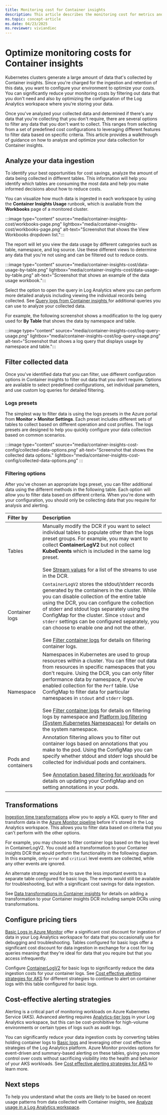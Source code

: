 ```yaml
---
title: Monitoring cost for Container insights
description: This article describes the monitoring cost for metrics and inventory data collected by Container insights to help customers manage their usage and associated costs. 
ms.topic: concept-article
ms.date: 04/23/2025
ms.reviewer: viviandiec
---
```


# Optimize monitoring costs for Container insights

Kubernetes clusters generate a large amount of data that's collected by Container insights. Since you're charged for the ingestion and retention of this data, you want to configure your environment to optimize your costs. You can significantly reduce your monitoring costs by filtering out data that you don't need and also by optimizing the configuration of the Log Analytics workspace where you're storing your data.

Once you've analyzed your collected data and determined if there's any data that you're collecting that you don't require, there are several options to filter any data that you don't want to collect. This ranges from selecting from a set of predefined cost configurations to leveraging different features to filter data based on specific criteria. This article provides a walkthrough of guidance on how to analyze and optimize your data collection for Container insights. 



## Analyze your data ingestion

To identify your best opportunities for cost savings, analyze the amount of data being collected in different tables. This information will help you identify which tables are consuming the most data and help you make informed decisions about how to reduce costs.

You can visualize how much data is ingested in each workspace by using the **Container Insights Usage** runbook, which is available from the **Workbooks** page of a monitored cluster. 

:::image type="content" source="media/container-insights-cost/workbooks-page.png" lightbox="media/container-insights-cost/workbooks-page.png" alt-text="Screenshot that shows the View Workbooks dropdown list.":::

The report will let you view the data usage by different categories such as table, namespace, and log source. Use these different views to determine any data that you're not using and can be filtered out to reduce costs.

:::image type="content" source="media/container-insights-cost/data-usage-by-table.png" lightbox="media/container-insights-cost/data-usage-by-table.png" alt-text="Screenshot that shows an example of the data usage workbook.":::

Select the option to open the query in Log Analytics where you can perform more detailed analysis including viewing the individual records being collected. See [Query logs from Container insights
](./container-insights-log-query.md) for additional queries you can use to analyze your collected data.

For example, the following screenshot shows a modification to the log query used for **By Table** that shows the data by namespace and table.

:::image type="content" source="media/container-insights-cost/log-query-usage.png" lightbox="media/container-insights-cost/log-query-usage.png" alt-text="Screenshot that shows a log query that displays usage by namespace and table.":::

## Filter collected data
Once you've identified data that you can filter, use different configuration options in Container insights to filter out data that you don't require. Options are available to select predefined configurations, set individual parameters, and use custom log queries for detailed filtering.

### Logs presets
The simplest way to filter data is using the logs presets in the Azure portal from **Monitor > Monitor Settings**. Each preset includes different sets of tables to collect based on different operation and cost profiles. The logs presets are designed to help you quickly configure your data collection based on common scenarios.

:::image type="content" source="media/container-insights-cost-config/collected-data-options.png" alt-text="Screenshot that shows the collected data options." lightbox="media/container-insights-cost-config/collected-data-options.png" :::

### Filtering options
After you've chosen an appropriate logs preset, you can filter additional data using the different methods in the following table. Each option will allow you to filter data based on different criteria. When you're done with your configuration, you should only be collecting data that you require for analysis and alerting.

| Filter by | Description | 
|:---|:--|
| Tables | Manually modify the DCR if you want to select individual tables to populate other than the logs preset groups. For example, you may want to collect **ContainerLogV2** but not collect **KubeEvents** which is included in the same log preset. <br><br>See [Stream values](./kubernetes-monitoring-enable.md#stream-values) for a list of the streams to use in the DCR. |
| Container logs | `ContainerLogV2` stores the stdout/stderr records generated by the containers in the cluster. While you can disable collection of the entire table using the DCR, you can configure the collection of stderr and stdout logs separately using the ConfigMap for the cluster. Since `stdout` and `stderr` settings can be configured separately, you can choose to enable one and not the other.<br><br>See [Filter container logs](./container-insights-data-collection-filter.md#filter-container-logs) for details on filtering container logs. |
| Namespace | Namespaces in Kubernetes are used to group resources within a cluster. You can filter out data from resources in specific namespaces that you don't require. Using the DCR, you can only filter performance data by namespace, if you've enabled collection for the `Perf` table. Use ConfigMap to filter data for particular namespaces in `stdout` and `stderr` logs.<br><br>See [Filter container logs](./container-insights-data-collection-filter.md#filter-container-logs) for details on filtering logs by namespace and [Platform log filtering (System Kubernetes Namespaces)](./container-insights-data-collection-filter.md#platform-log-filtering-system-kubernetes-namespaces) for details on the system namespace. |
| Pods and containers | Annotation filtering allows you to filter out container logs based on annotations that you make to the pod. Using the ConfigMap you can specify whether stdout and stderr logs should be collected for individual pods and containers.<br><br>See [Annotation based filtering for workloads](./container-insights-data-collection-filter.md#annotation-based-filtering-for-workloads) for details on updating your ConfigMap and on setting annotations in your pods. |


## Transformations 
[Ingestion time transformations](../essentials/data-collection-transformations.md) allow you to apply a KQL query to filter and transform data in the [Azure Monitor pipeline](../essentials/pipeline-overview.md) before it's stored in the Log Analytics workspace. This allows you to filter data based on criteria that you can't perform with the other options. 

For example, you may choose to filter container logs based on the log level in ContainerLogV2. You could add a transformation to your Container insights DCR that would perform the functionality in the following diagram. In this example, only `error` and `critical` level events are collected, while any other events are ignored.

An alternate strategy would be to save the less important events to a separate table configured for basic logs. The events would still be available for troubleshooting, but with a significant cost savings for data ingestion.

See [Data transformations in Container insights](./container-insights-transformations.md) for details on adding a transformation to your Container insights DCR including sample DCRs using transformations.

## Configure pricing tiers

[Basic Logs in Azure Monitor](../logs/logs-table-plans.md) offer a significant cost discount for ingestion of data in your Log Analytics workspace for data that you occasionally use for debugging and troubleshooting. Tables configured for basic logs offer a significant cost discount for data ingestion in exchange for a cost for log queries meaning that they're ideal for data that you require but that you access infrequently. 

Configure [ContainerLogV2](container-insights-logs-schema.md) for basic logs to significantly reduce the data ingestion costs for your container logs. See [Cost effective alerting strategies for AKS](./cost-effective-alerting.md) for different strategies to continue to alert on container logs with this table configured for basic logs.



## Cost-effective alerting strategies

Alerting is a critical part of monitoring workloads on Azure Kubernetes Service (AKS). Advanced alerting requires [Analytics-tier logs](/azure/azure-monitor/logs/data-platform-logs) in your Log Analytics workspace, but this can be cost-prohibitive for high-volume environments or certain types of logs such as audit logs.

You can significantly reduce your data ingestion costs by converting tables holding container logs to [Basic logs](/azure/azure-monitor/logs/data-platform-logs) and leveraging other cost effective strategies of the Log Analytics platform. Azure Monitor provides options for event-driven and summary-based alerting on these tables, giving you more control over costs without sacrificing visibility into the health and behavior of your AKS workloads. See [Cost effective alerting strategies for AKS](/azure/azure-monitor/containers/cost-effective-alerting) to learn more.

## Next steps

To help you understand what the costs are likely to be based on recent usage patterns from data collected with Container insights, see [Analyze usage in a Log Analytics workspace](../logs/analyze-usage.md).
